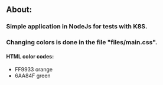## About:
### Simple application in NodeJs for tests with K8S.
### Changing colors is done in the file "files/main.css".
#### HTML color codes:
* FF9933 orange
* 6AA84F green
